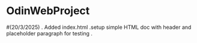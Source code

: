 # OdinWebProject

#(20/3/2025)    . Added index.html
                .setup simple HTML doc with header and placeholder paragraph for testing
                    . 
